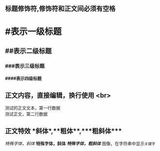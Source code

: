 ## 标题修饰符,修饰符和正文间必须有空格

# #表示一级标题
## ##表示二级标题
### ###表示三级标题
#### ####表示四级标题

## 正文内容，直接编辑，换行使用 \<br\>

   测试的正文文本，第一行数据<br>
   测试正文，第二行数据

## 正文特效 \*斜体\*,\*\*粗体\*\*,\*\*\*粗斜体\*\*\*
*特殊字体，斜体*
**特殊字体，斜体**
***特殊字体，粗斜体***
图像，在字符串中显示`关键字`
   


